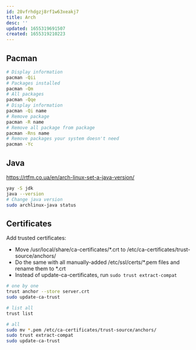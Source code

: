 ```yaml
---
id: 28vfrhdgzj8rf1w63xeakj7
title: Arch
desc: ''
updated: 1655319691507
created: 1655319210223
---
```


## Pacman

```bash
# Display information
pacman -Qii
# Packages installed
pacman -Qm
# All packages
pacman -Qqe
# Display information
pacman -Qi name
# Remove package
pacman -R name
# Remove all package from package
pacman -Rns name
# Remove packages your system doesn't need
pacman -Yc
```

## Java

https://rtfm.co.ua/en/arch-linux-set-a-java-version/

```bash
yay -S jdk
java --version
# Change java version
sudo archlinux-java status
```

## Certificates

Add trusted certificates:

- Move /usr/local/share/ca-certificates/*.crt to /etc/ca-certificates/trust-source/anchors/
- Do the same with all manually-added /etc/ssl/certs/*.pem files and rename them to *.crt
- Instead of update-ca-certificates, run `sudo trust extract-compat`


```bash
# one by one
trust anchor --store server.crt
sudo update-ca-trust

# list all
trust list

# all
sudo mv *.pem /etc/ca-certificates/trust-source/anchors/
sudo trust extract-compat
sudo update-ca-trust
```
